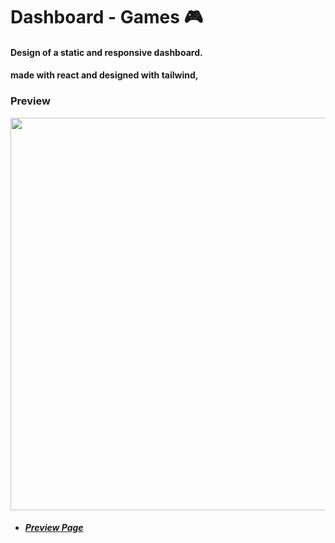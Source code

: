# Dashboard - Games :video_game:

#### Design of a static and responsive dashboard.

#### made with react and designed with tailwind,

### Preview

<img  src="https://i.imgur.com/Z1z4a8e.png" width='628'/>

- ##### [ Preview Page ](https://matias-d.github.io/Dashboard-Games/)
